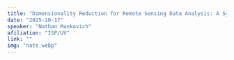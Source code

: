 ```yaml
---
title: "Dimensionality Reduction for Remote Sensing Data Analysis: A Systematic Review of Methods and Applications"
date: "2025-10-17"
speaker: "Nathan Mankovich"
afiliation: "ISP/UV"
link: ""
img: "nate.webp"
---
```

